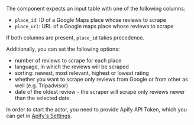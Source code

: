 The component expects an input table with one of the following columns:
- `place_id`: ID of a Google Maps place whose reviews to scrape
- `place_url`: URL of a Google maps place whose reviews to scrape

If both columns are present, `place_id` takes precedence.

Additionally, you can set the following options:
- number of reviews to scrape for each place
- language, in which the reviews will be scraped
- sorting: newest, most relevant, highest or lowest rating
- whether you want to scrape only reviews from Google or from other as well (e.g. Tripadvisor)
- date of the oldest review - the scraper will scrape only reviews newer than the selected date

In order to start the actor, you need to provide Apify API Token, which you can get in [Apify's Settings](https://console.apify.com/settings/integrations).
